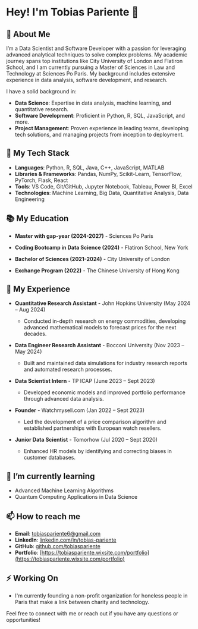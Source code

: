 # Hey! I'm Tobias Pariente 👋

## 🚀 About Me

I’m a Data Scientist and Software Developer with a passion for leveraging advanced analytical techniques to solve complex problems. My academic journey spans top institutions like City University of London and Flatiron School, and I am currently pursuing a Master of Sciences in Law and Technology at Sciences Po Paris. My background includes extensive experience in data analysis, software development, and research.

I have a solid background in:

- **Data Science**: Expertise in data analysis, machine learning, and quantitative research.
- **Software Development**: Proficient in Python, R, SQL, JavaScript, and more.
- **Project Management**: Proven experience in leading teams, developing tech solutions, and managing projects from inception to deployment.

## 🧠 My Tech Stack

- **Languages**: Python, R, SQL, Java, C++, JavaScript, MATLAB
- **Libraries & Frameworks**: Pandas, NumPy, Scikit-Learn, TensorFlow, PyTorch, Flask, React
- **Tools**: VS Code, Git/GitHub, Jupyter Notebook, Tableau, Power BI, Excel
- **Technologies**: Machine Learning, Big Data, Quantitative Analysis, Data Engineering

## 📚 My Education

- **Master with gap-year (2024-2027)** - Sciences Po Paris

- **Coding Bootcamp in Data Science (2024)** - Flatiron School, New York

- **Bachelor of Sciences (2021-2024)** - City University of London

- **Exchange Program (2022)** - The Chinese University of Hong Kong

## 💼 My Experience

- **Quantitative Research Assistant** - John Hopkins University (May 2024 – Aug 2024)
  - Conducted in-depth research on energy commodities, developing advanced mathematical models to forecast prices for the next decades.

- **Data Engineer Research Assistant** - Bocconi University (Nov 2023 – May 2024)
  - Built and maintained data simulations for industry research reports and automated research processes.

- **Data Scientist Intern** - TP ICAP (June 2023 – Sept 2023)
  - Developed economic models and improved portfolio performance through advanced data analysis.

- **Founder** - Watchmysell.com (Jan 2022 – Sept 2023)
  - Led the development of a price comparison algorithm and established partnerships with European watch resellers.

- **Junior Data Scientist** - Tomorhow (Jul 2020 – Sept 2020)
  - Enhanced HR models by identifying and correcting biases in customer databases.

## 🌱 I’m currently learning

- Advanced Machine Learning Algorithms
- Quantum Computing Applications in Data Science

## 📫 How to reach me

- **Email**: tobiaspariente6@gmail.com
- **LinkedIn**: [linkedin.com/in/tobias-pariente](https://linkedin.com/in/tobias-pariente)
- **GitHub**: [github.com/tobiaspariente](https://github.com/tobiaspariente)
- **Portfolio**: [https://tobiaspariente.wixsite.com/portfolio](https://tobiaspariente.wixsite.com/portfolio)

## ⚡ Working On

- I'm currently founding a non-profit organization for honeless people in Paris that make a link between charity and technology.

Feel free to connect with me or reach out if you have any questions or opportunities!

